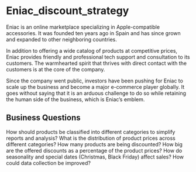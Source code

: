 # Eniac_discount_strategy


Eniac is an online marketplace specializing in Apple-compatible accessories. It was founded ten years ago in Spain and has since grown and expanded to other neighboring countries.

In addition to offering a wide catalog of products at competitive prices, Eniac provides friendly and professional tech support and consultation to its customers. The warmhearted spirit that thrives with direct contact with the customers is at the core of the company.

Since the company went public, investors have been pushing for Eniac to scale up the business and become a major e-commerce player globally. It goes without saying that it is an arduous challenge to do so while retaining the human side of the business, which is Eniac’s emblem.

## Business Questions
How should products be classified into different categories to simplify reports and analysis?
What is the distribution of product prices across different categories?
How many products are being discounted?
How big are the offered discounts as a percentage of the product prices?
How do seasonality and special dates (Christmas, Black Friday) affect sales?
How could data collection be improved?
